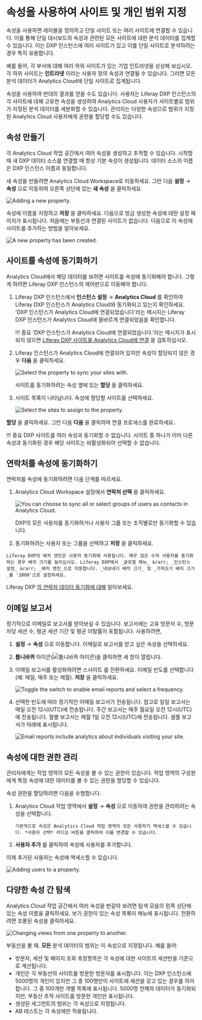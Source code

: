 # 속성을 사용하여 사이트 및 개인 범위 지정

속성을 사용하면 레이블을 정의하고 단일 사이트 또는 여러 사이트에 연결할 수 있습니다. 이를 통해 단일 대시보드의 속성과 관련된 모든 사이트에 대한 분석 데이터를 집계할 수 있습니다. 이는 DXP 인스턴스에 여러 사이트가 있고 이를 단일 사이트로 분석하려는 경우 특히 유용합니다.

예를 들어, 각 부서에 대해 여러 하위 사이트가 있는 기업 인트라넷을 상상해 보십시오. 각 하위 사이트는 **인트라넷** 이라는 사용자 정의 속성과 연결될 수 있습니다. 그러면 모든 분석 데이터가 Analytics Cloud에 단일 사이트로 집계됩니다.

속성을 사용하여 반대의 결과를 얻을 수도 있습니다. 사용자는 Liferay DXP 인스턴스의 각 사이트에 대해 고유한 속성을 생성하여 Analytics Cloud 사용자가 사이트별로 범위가 지정된 분석 데이터를 세분화할 수 있습니다. 관리자는 다양한 속성으로 범위가 지정된 Analytics Cloud 사용자에게 권한을 할당할 수도 있습니다.

## 속성 만들기

각 Analytics Cloud 작업 공간에서 여러 속성을 생성하고 추적할 수 있습니다. 시작할 때 새 DXP 데이터 소스를 연결할 때 항상 기본 속성이 생성됩니다. 데이터 소스의 이름은 DXP 인스턴스 이름과 동일합니다.

새 속성을 만들려면 Analytics Cloud Workspace로 이동하세요. 그런 다음 **설정** &rarr; **속성** 으로 이동하여 오른쪽 상단에 있는 **새 속성** 을 클릭하세요.

![Adding a new property.](scoping-sites-and-individuals-using-properties/images/01.png)

속성에 이름을 지정하고 **저장** 을 클릭하세요. 다음으로 방금 생성한 속성에 대한 설정 페이지가 표시됩니다. 처음에는 부동산과 연결된 사이트가 없습니다. 다음으로 이 속성에 사이트를 추가하는 방법을 알아보세요.

![A new property has been created.](scoping-sites-and-individuals-using-properties/images/02.png)

## 사이트를 속성에 동기화하기

Analytics Cloud에서 해당 데이터를 보려면 사이트를 속성에 동기화해야 합니다. 그렇게 하려면 Liferay DXP 인스턴스의 제어판으로 이동해야 합니다.

1. Liferay DXP 인스턴스에서 **인스턴스 설정** &rarr; **Analytics Cloud** 를 확인하여 Liferay DXP 인스턴스가 Analytics Cloud와 동기화되고 있는지 확인하세요. 'DXP 인스턴스가 Analytics Cloud에 연결되었습니다'라는 메시지는 Liferay DXP 인스턴스가 Analytics Cloud에 올바르게 연결되었음을 확인합니다.

   !!! 중요
   'DXP 인스턴스가 Analytics Cloud에 연결되었습니다.'라는 메시지가 표시되지 않으면 [Liferay DXP 사이트를 Analytics Cloud에 연결](../getting-started/connecting-liferay-dxp-to-analytics-cloud.md) 을 검토하십시오.

1. Liferay 인스턴스가 Analytics Cloud에 연결되어 있지만 속성이 할당되지 않은 경우 **다음** 을 클릭하세요.

   ![Select the property to sync your sites with.](scoping-sites-and-individuals-using-properties/images/03.png)

   사이트를 동기화하려는 속성 옆에 있는 **할당** 을 클릭하세요.

1. 사이트 목록이 나타납니다. 속성에 할당할 사이트를 선택하세요.

   ![Select the sites to assign to the property.](scoping-sites-and-individuals-using-properties/images/04.png)

**할당** 을 클릭하세요. 그런 다음 **다음** 을 클릭하여 연결 프로세스를 완료하세요..

   !!! 중요
   DXP 사이트를 여러 속성과 동기화할 수 없습니다. 사이트 중 하나가 이미 다른 속성과 동기화된 경우 해당 사이트는 비활성화되어 선택할 수 없습니다.

## 연락처를 속성에 동기화하기

연락처를 속성에 동기화하려면 다음 단계를 따르세요.

1. Analytics Cloud Workspace 설정에서 **연락처 선택** 을 클릭하세요.

   ![You can choose to sync all or select groups of users as contacts in Analytics Cloud.](scoping-sites-and-individuals-using-properties/images/05.png)

   DXP의 모든 사용자를 동기화하거나 사용자 그룹 또는 조직별로만 동기화할 수 있습니다.

1. 동기화하려는 사용자 또는 그룹을 선택하고 **저장** 을 클릭하세요.

```{note}
Liferay DXP의 배치 엔진은 사용자 동기화에 사용됩니다. 매우 많은 수의 사용자를 동기화하는 경우 배치 크기를 늘리십시오. Liferay DXP에서 _글로벌 메뉴_ &rarr; _인스턴스 설정_ &rarr; _배치 엔진_으로 이동합니다. _내보내기 배치 크기_ 및 _가져오기 배치 크기_를 '1000'으로 설정하세요.
```

Liferay DXP [의 연락처 데이터 동기화에 대해](../getting-started/connecting-liferay-dxp-to-analytics-cloud.md) 알아보세요.

## 이메일 보고서

정기적으로 이메일로 보고서를 받아보실 수 있습니다. 보고서에는 고유 방문자 수, 방문자당 세션 수, 평균 세션 기간 및 평균 이탈률이 포함됩니다. 사용하려면,

1. **설정** &rarr; **속성** 으로 이동합니다. 이메일로 보고서를 받고 싶은 속성을 선택하세요.

1. **톱니바퀴** 아이콘(![톱니바퀴 아이콘](../images/icon-cog-2.png))을 클릭하면 새 창이 열립니다.

1. 이메일 보고서를 활성화하려면 스사이트
를 전환하세요. 이메일 빈도를 선택합니다(예: 매일, 매주 또는 매월). **저장** 을 클릭하세요.

   ![Toggle the switch to enable email reports and select a frequency.](./scoping-sites-and-individuals-using-properties/images/06.png)

1. 선택한 빈도에 따라 정기적인 이메일 보고서가 전송됩니다. 참고로 일일 보고서는 매일 오전 12시(UTC)에 전송됩니다. 주간 보고서는 매주 월요일 오전 12시(UTC)에 전송됩니다. 월별 보고서는 매월 1일 오전 12시(UTC)에 전송됩니다. 샘플 보고서가 아래에 표시됩니다.

   ![Email reports include analytics about individuals visiting your site.](./scoping-sites-and-individuals-using-properties/images/07.png)

## 속성에 대한 권한 관리

관리자에게는 작업 영역의 모든 속성을 볼 수 있는 권한이 있습니다. 작업 영역의 구성원에게 특정 속성에 대한 데이터를 볼 수 있는 권한을 할당할 수 있습니다.

속성 권한을 할당하려면 다음을 수행합니다.

1. Analytics Cloud 작업 영역에서 **설정** &rarr; **속성** 으로 이동하여 권한을 관리하려는 속성을 선택합니다.

   ```{note}
   기본적으로 속성은 Analytics Cloud 작업 영역의 모든 사용자가 액세스할 수 있습니다. *사용자 선택* 라디오 버튼을 클릭하여 이를 변경할 수 있습니다.
   ```

1. **사용자 추가** 를 클릭하여 속성에 사용자를 추가합니다.

이제 추가된 사용자는 속성에 액세스할 수 있습니다.

![Adding users to a property.](scoping-sites-and-individuals-using-properties/images/08.png)

## 다양한 속성 간 탐색

Analytics Cloud 작업 공간에서 여러 속성을 번갈아 보려면 탐색 모음의 왼쪽 상단에 있는 속성 이름을 클릭하세요. 보기 권한이 있는 속성 목록이 메뉴에 표시됩니다. 전환하려면 조롱된 속성을 클릭하세요.

![Changing views from one property to another.](scoping-sites-and-individuals-using-properties/images/09.png)

부동산을 볼 때. **모든** 분석 데이터의 범위는 이 속성으로 지정됩니다. 예를 들어:

* 방문자, 세션 및 페이지 조회 측정항목은 각 속성에 대한 사이트의 세션만을 기준으로 계산됩니다.
* 개인은 각 부동산의 사이트를 방문한 방문자를 표시합니다. 이는 DXP 인스턴스에 5000명의 개인이 있지만 그 중 100명만이 사이트에 세션을 갖고 있는 경우를 의미합니다. 그 중 100개만 개별 목록에 표시됩니다. 5000명 전체의 데이터가 동기화되지만, 부동산 추적 사이트를 방문한 개인만 표시됩니다.
* 생성된 세그먼트의 범위는 각 속성으로 지정됩니다.
* AB 테스트는 각 속성에만 적용됩니다.
